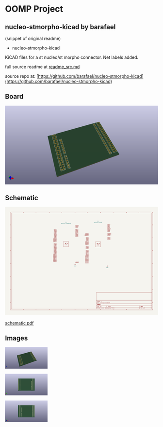 # OOMP Project  
## nucleo-stmorpho-kicad  by barafael  
  
(snippet of original readme)  
  
- nucleo-stmorpho-kicad  
  
KiCAD files for a st nucleo/st morpho connector. Net labels added.  
  
  full source readme at [readme_src.md](readme_src.md)  
  
source repo at: [https://github.com/barafael/nucleo-stmorpho-kicad](https://github.com/barafael/nucleo-stmorpho-kicad)  
## Board  
  
[![working_3d.png](working_3d_600.png)](working_3d.png)  
## Schematic  
  
[![working_schematic.png](working_schematic_600.png)](working_schematic.png)  
  
[schematic pdf](working_schematic.pdf)  
## Images  
  
[![working_3d.png](working_3d_140.png)](working_3d.png)  
  
[![working_3d_back.png](working_3d_back_140.png)](working_3d_back.png)  
  
[![working_3d_front.png](working_3d_front_140.png)](working_3d_front.png)  
